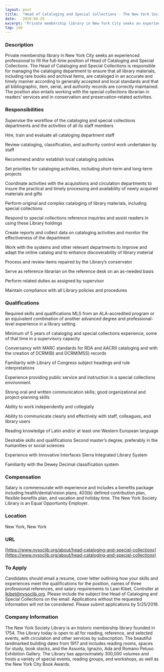 ```yaml
---
layout: post
title:  "Head of Cataloging and Special Collections - The New York Society Library"
date:   2018-04-25
excerpt: "Private membership library in New York City seeks an experienced professional to fill the full-time position of Head of Cataloging and Special Collections. The Head of Cataloging and Special Collections is responsible for managing the cataloging department to ensure that all library materials, including rare books and archival items, are..."
tag: job
---
```


### Description   

Private membership library in New York City seeks an experienced professional to fill the full-time position of Head of Cataloging and Special Collections. The Head of Cataloging and Special Collections is responsible for managing the cataloging department to ensure that all library materials, including rare books and archival items, are cataloged in an accurate and timely manner according to generally accepted and local standards and that all bibliographic, item, serial, and authority records are correctly maintained.  The position also entails working with the special collections librarian in readers’ services and in conservation and preservation-related activities.


### Responsibilities   

Supervise the workflow of the cataloging and special collections departments and the activities of all its staff members

Hire, train and evaluate all cataloging department staff

Review cataloging, classification, and authority control work undertaken by staff

Recommend and/or establish local cataloging policies

Set priorities for cataloging activities, including short-term and long-term projects

Coordinate activities with the acquisitions and circulation departments to insure the practical and timely processing and availability of newly acquired materials and gifts

Perform original and complex cataloging of library materials,  including  special collections

Respond to special collections reference inquiries and assist readers in using these Library holdings

Create reports and collect data on cataloging activities and monitor the effectiveness of the department

Work with the systems and other relevant departments to improve and adapt the online catalog and to enhance discoverability of  library material

Process and review items repaired by the Library’s conservator

Serve as reference librarian on the reference desk on an as-needed basis

Perform related duties as assigned by supervisor

Maintain compliance with all Library policies and procedures


### Qualifications   

Required skills and qualifications
MLS from an ALA-accredited program or an equivalent combination of another advanced degree and professional-level experience in a library setting

Minimum of 5 years of cataloging and special collections experience, some of that time in a supervisory capacity

Conversancy with MARC standards for RDA and AACRII cataloging and with the creation of DCRM(B) and DCRM(MSS) records

Familiarity with Library of Congress subject headings and rule interpretations

Experience providing public service and instruction in a special collections environment.

Strong oral and written communication skills; good organizational and project-planning skills

Ability to work independently and collegially

Ability to communicate clearly and effectively with staff, colleagues, and library users

Reading knowledge of Latin and/or at least one Western European language

Desirable skills and qualifications
Second master’s degree, preferably in the humanities or social sciences

Experience with Innovative Interfaces Sierra Integrated Library System

Familiarity with the Dewey Decimal classification system


### Compensation   

Salary is commensurate with experience and includes a benefits package including health/dental/vision plans, 403(b) defined contribution plan, flexible benefits plan, and vacation and holiday time. The New York Society Library is an Equal Opportunity Employer.


### Location   

New York, New York


### URL   

[https://www.nysoclib.org/about/head-cataloging-and-special-collections](https://www.nysoclib.org/about/head-cataloging-and-special-collections)

### To Apply   

Candidates should email a resume, cover letter outlining how your skills and experiences meet the qualifications for the position, names of three professional references, and salary requirements to Lawi Kibet, Controller at lkibet@nysoclib.org. Please include the subject line Head of Cataloging and Special Collections on the email. Applications without the requested information will not be considered. Please submit applications by 5/25/2018.


### Company Information   

The New York Society Library is an historic membership library founded in 1754. The Library today is open to all for reading, reference, and selected events, with circulation and other services by subscription. The beautiful landmarked building dates from 1917 and includes reading rooms, spaces for study, book stacks, and the Assunta, Ignazio, Ada and Romano Peluso Exhibition Gallery. The Library has approximately 300,000 volumes and hosts a variety of special events, reading groups, and workshops, as well as the New York City Book Awards.



